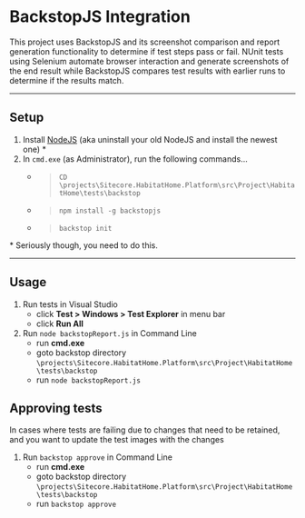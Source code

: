 # BackstopJS Integration
This project uses BackstopJS and its screenshot comparison and report
generation functionality to determine if test steps pass or fail.  NUnit
tests using Selenium automate browser interaction and generate screenshots
of the end result while BackstopJS compares test results with earlier runs
to determine if the results match.

----

## Setup
1. Install [NodeJS](https://nodejs.org/en/download/) (aka uninstall your
old NodeJS and install the newest one) *
2. In `cmd.exe` (as Administrator), run the following commands...
    * > `CD \projects\Sitecore.HabitatHome.Platform\src\Project\HabitatHome\tests\backstop`
    * > `npm install -g backstopjs`
    * > `backstop init`

\* Seriously though, you need to do this.

----

## Usage
1. Run tests in Visual Studio
    * click **Test > Windows > Test Explorer** in menu bar
    * click **Run All**
3. Run `node backstopReport.js` in Command Line
    * run **cmd.exe**
    * goto backstop directory
    `\projects\Sitecore.HabitatHome.Platform\src\Project\HabitatHome\tests\backstop`
    * run `node backstopReport.js`

## Approving tests
In cases where tests are failing due to changes that need to be retained, and you want to update the test images with the changes

1. Run `backstop approve` in Command Line
	* run **cmd.exe**
	* goto backstop directory
    `\projects\Sitecore.HabitatHome.Platform\src\Project\HabitatHome\tests\backstop`
    * run `backstop approve`
